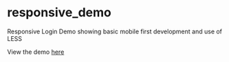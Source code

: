 # responsive_demo
Responsive Login Demo showing basic mobile first development and use of LESS 

View the demo [here](https://cdn.rawgit.com/dtsnell4/responsive_demo/725dca9c/index.html)
